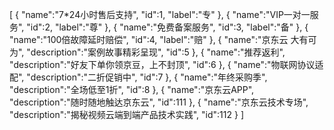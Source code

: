 [
	{
		"name":"7*24小时售后支持",
		"id":1,
		"label":"专"
	},
	{
		"name":"VIP一对一服务",
		"id":2,
		"label":"尊"
	},
	{
		"name":"免费备案服务",
		"id":3,
		"label":"备"
	},
	{
		"name":"100倍故障延时赔偿",
		"id":4,
		"label":"赔"
	},
	{
		"name":"京东云 大有可为",
		"description":"案例故事精彩呈现",
		"id":5
	},
	{
		"name":"推荐返利",
		"description":"好友下单你领京豆，上不封顶",
		"id":6
	},
	{
		"name":"物联网协议适配",
		"description":"二折促销中",
		"id":7
	},
	{
		"name":"年终采购季",
		"description":"全场低至1折",
		"id":8
	},
	{
		"name":"京东云APP",
		"description":"随时随地触达京东云",
		"id":111
	},
	{
		"name":"京东云技术专场",
		"description":"揭秘视频云端到端产品技术实践",
		"id":112
	}
]